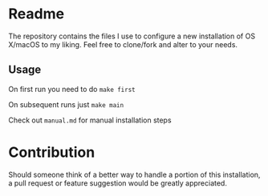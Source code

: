 # Readme

The repository contains the files I use to configure a new installation of OS X/macOS to my liking.  Feel free to clone/fork and alter to your needs.

## Usage

On first run you need to do `make first`

On subsequent runs just `make main`

Check out `manual.md` for manual installation steps

# Contribution

Should someone think of a better way to handle a portion of this installation, a pull request or feature suggestion would be greatly appreciated.

